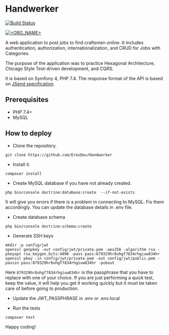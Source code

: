 # Handwerker

[![Build Status](https://travis-ci.org/EresDev/HandwerkerFullstack.svg?branch=master)](https://travis-ci.org/EresDev/HandwerkerFullstack)

[![<ORG_NAME>](https://circleci.com/<VCS>/EresDev/HandwerkerFullstack.svg?style=svg)](https://app.circleci.com/pipelines/github/EresDev/HandwerkerFullstack)

A web application to post jobs to find craftsmen online. It includes authentication, authorization, internationalization, and CRUD for Jobs with Categories. 

The purpose of the application was to practice Hexagonal Architecture, Chicago Style Test-driven development, and CQRS. 

It is based on Symfony 4, PHP 7.4. The response format of the API is based on [JSend specification](https://github.com/omniti-labs/jsend). 

## Prerequisites
- PHP 7.4+
- MySQL 

## How to deploy

- Clone the repository.
```
git clone https://github.com/EresDev/Handwerker
```
- Install it.
```
composer install
```
- Create MySQL database if you have not already created.
```
php bin/console doctrine:database:create  --if-not-exists
```
It will give you errors if there is a problem in connecting to MySQL. Fix them accordingly. 
You can update the database details in .env file.

- Create database schema
```
php bin/console doctrine:schema:create 
```
- Generate SSH keys
```
mkdir -p config/jwt
openssl genpkey -out config/jwt/private.pem -aes256 -algorithm rsa -pkeyopt rsa_keygen_bits:4096 -pass pass:879329hr8uhgf7834rhgiuw834hr
openssl pkey -in config/jwt/private.pem -out config/jwt/public.pem -passin pass:879329hr8uhgf7834rhgiuw834hr -pubout 
```
Here `879329hr8uhgf7834rhgiuw834hr` is the passphrase that you have to replace with one of your choice. If you are just performing a quick test, keep the value, it will help you get it working quickly but it must be taken care of before going to production.

- Update the JWT_PASSPHRASE in .env or .env.local

- Run the tests
```
composer test
```
Happy coding! 
